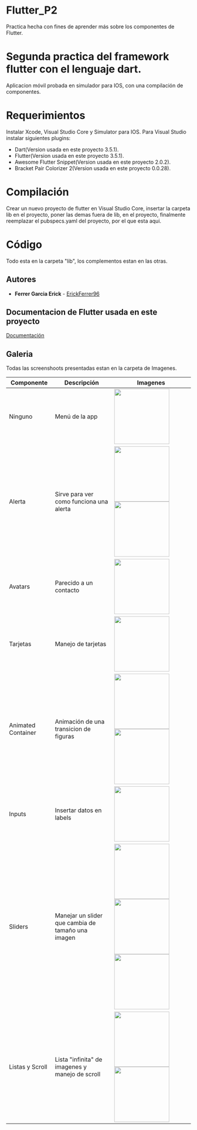 # Flutter_P2
Practica hecha con fines de aprender más sobre los componentes de Flutter.

# Segunda practica del framework flutter con el lenguaje dart.

Aplicacion móvil probada en simulador para IOS, con una compilación de componentes.

# Requerimientos 

Instalar Xcode, Visual Studio Core y Simulator para IOS.
Para Visual Studio instalar siguientes plugins:
* Dart(Version usada en este proyecto 3.5.1).
* Flutter(Version usada en este proyecto 3.5.1).
* Awesome Flutter Snippet(Version usada en este proyecto 2.0.2).
* Bracket Pair Colorizer 2(Version usada en este proyecto 0.0.28).

# Compilación

Crear un nuevo proyecto de flutter en Visual Studio Core, insertar la carpeta lib en el proyecto, poner las demas fuera de lib, en el proyecto, finalmente reemplazar el pubspecs.yaml del proyecto, por el que esta aqui. 


# Código 

Todo esta en la carpeta "lib", los complementos estan en las otras.

## Autores 

* **Ferrer Garcia Erick** - [ErickFerrer96](https://github.com/ErickFerrer96)

## Documentacion de Flutter usada en este proyecto

[Documentación](https://flutter.dev/docs)

## Galeria

Todas las screenshoots presentadas estan en la carpeta de Imagenes.

| Componente | Descripción | Imagenes |
| --- | --- | --- |
| Ninguno | Menú de la app | <img src="Imágenes/1.png" width=150 heigth="300"> |
| Alerta |  Sirve para ver como funciona una alerta |<img src="Imágenes/2.png" width=150 heigth="300"><img src="Imágenes/3.png" width=150 heigth="300">| 
| Avatars | Parecido a un contacto | <img src="Imágenes/4.png" width=150 heigth="300"> |
| Tarjetas | Manejo de tarjetas  | <img src="Imágenes/5.png" width=150 heigth="300"> |
| Animated Container | Animación de una transicion de figuras | <img src="Imágenes/6.png" width=150 heigth="300"><img src="Imágenes/7.png" width=150 heigth="300"> |
| Inputs | Insertar datos en labels | <img src="Imágenes/8.png" width=150 heigth="300"> |
| Sliders | Manejar un slider que cambia de tamaño una imagen | <img src="Imágenes/9.png" width=150 heigth="300"><img src="Imágenes/10.png" width=150 heigth="300"><img src="Imágenes/11.png" width=150 heigth="300"> |
| Listas y Scroll | Lista "infinita" de imagenes y manejo de scroll | <img src="Imágenes/12.png" width=150 heigth="300"><img src="Imágenes/13.png" width=150 heigth="300"> |
